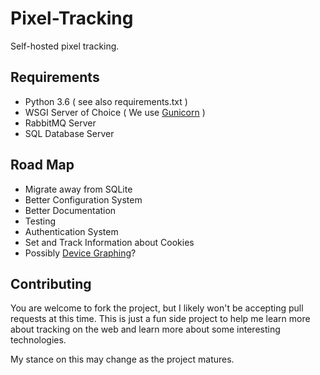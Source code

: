 # Pixel-Tracking
Self-hosted pixel tracking.

## Requirements
- Python 3.6 ( see also requirements.txt )
- WSGI Server of Choice ( We use [Gunicorn](https://gunicorn.org/) )
- RabbitMQ Server
- SQL Database Server

## Road Map
- Migrate away from SQLite
- Better Configuration System
- Better Documentation
- Testing
- Authentication System
- Set and Track Information about Cookies
- Possibly [Device Graphing](http://pages.cs.wisc.edu/~pb/kdd18b_final.pdf)?

## Contributing
You are welcome to fork the project, but I likely won't be accepting pull requests at this time.
This is just a fun side project to help me learn more about tracking on the web and learn more about some interesting technologies.

My stance on this may change as the project matures.
